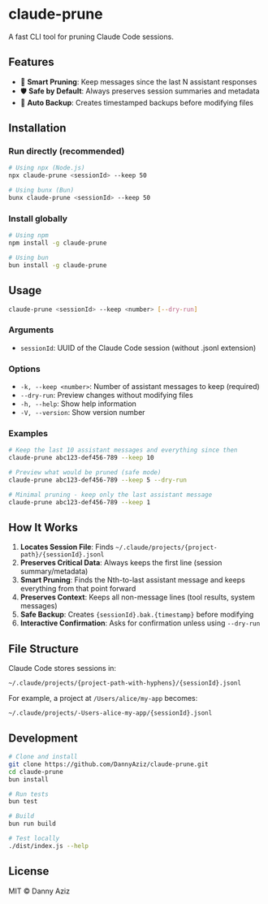 # claude-prune

A fast CLI tool for pruning Claude Code sessions.

## Features

- 🎯 **Smart Pruning**: Keep messages since the last N assistant responses
- 🛡️ **Safe by Default**: Always preserves session summaries and metadata
- 💾 **Auto Backup**: Creates timestamped backups before modifying files

## Installation

### Run directly (recommended)

```bash
# Using npx (Node.js)
npx claude-prune <sessionId> --keep 50

# Using bunx (Bun)
bunx claude-prune <sessionId> --keep 50
```

### Install globally

```bash
# Using npm
npm install -g claude-prune

# Using bun
bun install -g claude-prune
```

## Usage

```bash
claude-prune <sessionId> --keep <number> [--dry-run]
```

### Arguments

- `sessionId`: UUID of the Claude Code session (without .jsonl extension)

### Options

- `-k, --keep <number>`: Number of assistant messages to keep (required)
- `--dry-run`: Preview changes without modifying files
- `-h, --help`: Show help information
- `-V, --version`: Show version number

### Examples

```bash
# Keep the last 10 assistant messages and everything since then
claude-prune abc123-def456-789 --keep 10

# Preview what would be pruned (safe mode)
claude-prune abc123-def456-789 --keep 5 --dry-run

# Minimal pruning - keep only the last assistant message
claude-prune abc123-def456-789 --keep 1
```

## How It Works

1. **Locates Session File**: Finds `~/.claude/projects/{project-path}/{sessionId}.jsonl`
2. **Preserves Critical Data**: Always keeps the first line (session summary/metadata)
3. **Smart Pruning**: Finds the Nth-to-last assistant message and keeps everything from that point forward
4. **Preserves Context**: Keeps all non-message lines (tool results, system messages)
5. **Safe Backup**: Creates `{sessionId}.bak.{timestamp}` before modifying
6. **Interactive Confirmation**: Asks for confirmation unless using `--dry-run`

## File Structure

Claude Code stores sessions in:

```
~/.claude/projects/{project-path-with-hyphens}/{sessionId}.jsonl
```

For example, a project at `/Users/alice/my-app` becomes:

```
~/.claude/projects/-Users-alice-my-app/{sessionId}.jsonl
```

## Development

```bash
# Clone and install
git clone https://github.com/DannyAziz/claude-prune.git
cd claude-prune
bun install

# Run tests
bun test

# Build
bun run build

# Test locally
./dist/index.js --help
```

## License

MIT © Danny Aziz
